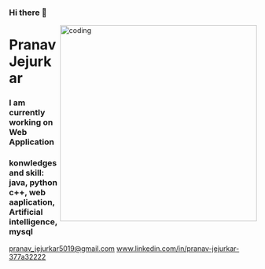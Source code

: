 ### Hi there 👋

<!--
**PranavJejurkar/PranavJejurkar** is a ✨ _special_ ✨ repository because its `README.md` (this file) appears on your GitHub profile.
<h1>Pranav Jejurkar</h1>
Here are some ideas to get you started:

 🔭 I’m currently working on ...Web Developer
- 🌱 I’m currently learning ...Web Application
- 👯 I’m looking to collaborate on ...
- 🤔 I’m looking for help with ...
- 💬 Ask me about ...
- 📫 How to reach me: ...
- 😄 Pronouns: ...
- ⚡ Fun fact: ...Reading 
--><img align="right" width=400 alt="coding" src="https://previews.123rf.com/images/monsitj/monsitj1905/monsitj190500011/124758009-programming-code-abstract-technology-background-of-software-developer-and-computer-script.jpg" >
<h1>Pranav Jejurkar</h1>
<h3>I am currently working on Web Application</h3>
<h3>konwledges and skill: java, python c++, web aaplication, Artificial intelligence, mysql</h3>
<a href="mailto:pranavjejurkar5019@gmail.com">pranav_jejurkar5019@gmail.com</a></header>
<a href="www.linkedin.com/in/pranav-jejurkar-377a32222">www.linkedin.com/in/pranav-jejurkar-377a32222</a></header>



